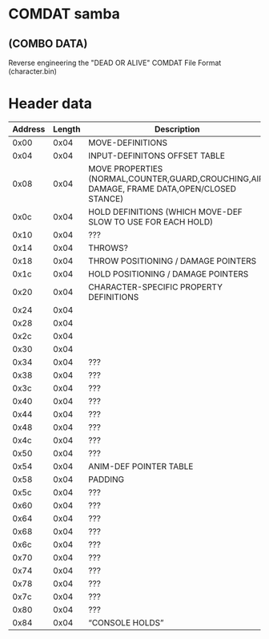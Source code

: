 # COMDAT samba
## (COMBO DATA)
Reverse engineering the "DEAD OR ALIVE" COMDAT File Format (character.bin)


# Header data

Address	|	Length	|	Description	|
-----	|	-----	|	-----	|
0x00	|	0x04	|	MOVE-DEFINITIONS	|
0x04	|	0x04	|	INPUT-DEFINITONS OFFSET TABLE	|
0x08	|	0x04	|	MOVE PROPERTIES (NORMAL,COUNTER,GUARD,CROUCHING,AIR, DAMAGE, FRAME DATA,OPEN/CLOSED STANCE)	|
0x0c	|	0x04	|	HOLD DEFINITIONS (WHICH MOVE-DEF SLOW TO USE FOR EACH HOLD)	|
0x10	|	0x04	|	???	|
0x14	|	0x04	|	THROWS?	|
0x18	|	0x04	|	THROW POSITIONING / DAMAGE POINTERS	|
0x1c	|	0x04	|	HOLD POSITIONING / DAMAGE POINTERS	|
0x20	|	0x04	|	CHARACTER-SPECIFIC PROPERTY DEFINITIONS	|
0x24	|	0x04	|		|
0x28	|	0x04	|		|
0x2c	|	0x04	|		|
0x30	|	0x04	|		|
0x34	|	0x04	|	???	|
0x38	|	0x04	|	???	|
0x3c	|	0x04	|	???	|
0x40	|	0x04	|	???	|
0x44	|	0x04	|	???	|
0x48	|	0x04	|	???	|
0x4c	|	0x04	|	???	|
0x50	|	0x04	|	???	|
0x54	|	0x04	|	ANIM-DEF POINTER TABLE	|
0x58	|	0x04	|	PADDING	|
0x5c	|	0x04	|	???	|
0x60	|	0x04	|	???	|
0x64	|	0x04	|	???	|
0x68	|	0x04	|	???	|
0x6c	|	0x04	|	???	|
0x70	|	0x04	|	???	|
0x74	|	0x04	|	???	|
0x78	|	0x04	|	???	|
0x7c	|	0x04	|	???	|
0x80	|	0x04	|	???	|
0x84	|	0x04	|	“CONSOLE HOLDS”	|

